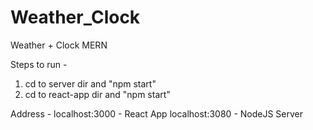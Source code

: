 # Weather_Clock
Weather + Clock MERN

Steps to run - 
1) cd to server dir and "npm start"
2) cd to react-app dir and "npm start"

Address - 
localhost:3000  - React App
localhost:3080  - NodeJS Server
